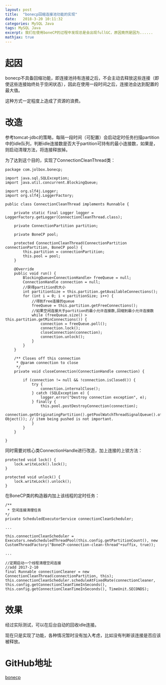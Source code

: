 ```yaml
---
layout: post
title:  "bonecp回缩连接池功能的实现"
date:   2018-3-20 10:11:32
categories: MySQL Java
tags: MySQL Java
excerpt: 我们在使用boneCP的过程中发现总是会出现fullGC，原因竟然是因为......
mathjax: true
---
```


# 起因

bonecp不具备回缩功能，即连接池持有连接之后，不会主动去释放这些连接（即使这些连接始终处于空闲状态），因此在使用一段时间之后，连接池会达到配置的最大值。

这种方式一定程度上造成了资源的浪费。

# 改造

参考tomcat-jdbc的策略，每隔一段时间（可配置）会启动定时任务扫描partition中的idle队列，判断idle连接数是否大于partition可持有的最小连接数，如果是，则启动清理方法，将连接释放掉。

为了达到这个目的，实现了ConnectionCleanThread类：

```
package com.jolbox.bonecp;

import java.sql.SQLException;
import java.util.concurrent.BlockingQueue;

import org.slf4j.Logger;
import org.slf4j.LoggerFactory;

public class ConnectionCleanThread implements Runnable {

	private static final Logger logger = LoggerFactory.getLogger(ConnectionCleanThread.class);
	
	private ConnectionPartition partition;
	
	private BoneCP pool;
	
	protected ConnectionCleanThread(ConnectionPartition connectionPartition, BoneCP pool) {
		this.partition = connectionPartition;
		this.pool = pool;
	}
	
	@Override
	public void run() {
		BlockingQueue<ConnectionHandle> freeQueue = null;
		ConnectionHandle connection = null;
		//获得partition的大小
		int partitionSize = this.partition.getAvailableConnections();
		for (int i = 0; i < partitionSize; i++) {
			//得到free连接的queue
			freeQueue = this.partition.getFreeConnections();
			//如果空闲连接大于partition的最小允许连接数,回缩到最小允许连接数
			while (freeQueue.size() > this.partition.getMinConnections()) {
				connection = freeQueue.poll();
				connection.lock();
				closeConnection(connection);
				connection.unlock();
			}
		}
	}
	
	/** Closes off this connection
	 * @param connection to close
	 */
	private void closeConnection(ConnectionHandle connection) {

		if (connection != null && !connection.isClosed()) {
			try {
				connection.internalClose();
			} catch (SQLException e) {
				logger.error("Destroy connection exception", e);
			} finally {
				this.pool.postDestroyConnection(connection);
				connection.getOriginatingPartition().getPoolWatchThreadSignalQueue().offer(new Object()); // item being pushed is not important.
			}
		}
	}

}

```

同时需要对核心类ConnectionHandle进行改造，加上连接的上锁方法：

```
protected void lock() {
	lock.writeLock().lock();
}
	
protected void unlock() {
	lock.writeLock().unlock();
}
```

在BoneCP类的构造器内加上该线程的定时任务：

```
/**
 * 空闲连接清理任务
*/
private ScheduledExecutorService connectionCleanScheduler;

...

this.connectionCleanScheduler = Executors.newScheduledThreadPool(this.config.getPartitionCount(), new CustomThreadFactory("BoneCP-connection-clean-thread"+suffix, true));

...

//定期启动一个线程清理空闲连接
//add 2017-2-10
final Runnable connectionCleaner = new ConnectionCleanThread(connectionPartition, this);
this.connectionCleanScheduler.scheduleAtFixedRate(connectionCleaner, this.config.getConnectionCleanTimeInSeconds(), this.config.getConnectionCleanTimeInSeconds(), TimeUnit.SECONDS);
```

# 效果

经过实际测试，可以在后台自动的回收idle连接。

现在只是实现了功能，各种情况暂时没有加入考虑，比如没有判断该连接是否应该被释放。

# GitHub地址

[bonecp](https://github.com/zhiyoucai/bonecp.git)